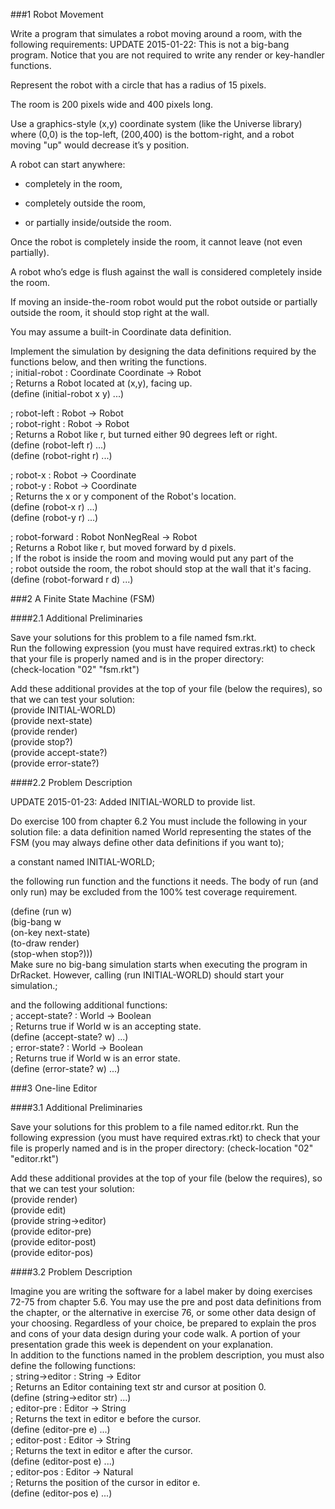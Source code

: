 ###1 Robot Movement

Write a program that simulates a robot moving around a room, with the following requirements:
UPDATE 2015-01-22: This is not a big-bang program. Notice that you are not required to write any render or key-handler functions.

  Represent the robot with a circle that has a radius of 15 pixels.

The room is 200 pixels wide and 400 pixels long.

Use a graphics-style (x,y) coordinate system (like the Universe library) where (0,0) is the top-left, (200,400) is the bottom-right, and a robot moving "up" would decrease it’s y position.

A robot can start anywhere:  

- completely in the room,

- completely outside the room,

- or partially inside/outside the room.

Once the robot is completely inside the room, it cannot leave (not even partially).

A robot who’s edge is flush against the wall is considered completely inside the room.

If moving an inside-the-room robot would put the robot outside or partially outside the room, it should stop right at the wall.

You may assume a built-in Coordinate data definition.

Implement the simulation by designing the data definitions required by the functions below, and then writing the functions.   
; initial-robot : Coordinate Coordinate -> Robot  
; Returns a Robot located at (x,y), facing up.   
(define (initial-robot x y) ...)
 
; robot-left : Robot -> Robot  
; robot-right : Robot -> Robot  
; Returns a Robot like r, but turned either 90 degrees left or right.  
(define (robot-left r) ...)  
(define (robot-right r) ...)  
 
; robot-x : Robot -> Coordinate  
; robot-y : Robot -> Coordinate  
; Returns the x or y component of the Robot's location.  
(define (robot-x r) ...)  
(define (robot-y r) ...)  
 
; robot-forward : Robot NonNegReal -> Robot  
; Returns a Robot like r, but moved forward by d pixels.  
; If the robot is inside the room and moving would put any part of the  
; robot outside the room, the robot should stop at the wall that it's facing.  
(define (robot-forward r d) ...)  

###2 A Finite State Machine (FSM)

####2.1 Additional Preliminaries

Save your solutions for this problem to a file named fsm.rkt.  
Run the following expression (you must have required extras.rkt) to check that your file is properly named and is in the proper directory:  
(check-location "02" "fsm.rkt")

Add these additional provides at the top of your file (below the requires), so that we can test your solution:  
(provide INITIAL-WORLD)  
(provide next-state)  
(provide render)  
(provide stop?)  
(provide accept-state?)  
(provide error-state?)  

####2.2 Problem Description

UPDATE 2015-01-23: Added INITIAL-WORLD to provide list.

Do exercise 100 from chapter 6.2
You must include the following in your solution file:
a data definition named World representing the states of the FSM (you may always define other data definitions if you want to);

a constant named INITIAL-WORLD;

the following run function and the functions it needs. The body of run (and only run) may be excluded from the 100% test coverage requirement.

(define (run w)  
  (big-bang w   
            (on-key next-state)  
            (to-draw render)  
            (stop-when stop?)))  
Make sure no big-bang simulation starts when executing the program in DrRacket. However, calling (run INITIAL-WORLD) should start your simulation.;

and the following additional functions:    
; accept-state? : World -> Boolean  
; Returns true if World w is an accepting state.  
(define (accept-state? w) ...)  
; error-state? : World -> Boolean  
; Returns true if World w is an error state.  
(define (error-state? w) ...)
  
###3 One-line Editor  

####3.1 Additional Preliminaries

Save your solutions for this problem to a file named editor.rkt.
Run the following expression (you must have required extras.rkt) to check that your file is properly named and is in the proper directory:
(check-location "02" "editor.rkt")

Add these additional provides at the top of your file (below the requires), so that we can test your solution:  
(provide render)  
(provide edit)  
(provide string->editor)  
(provide editor-pre)  
(provide editor-post)  
(provide editor-pos)  

####3.2 Problem Description

Imagine you are writing the software for a label maker by doing exercises 72-75 from chapter 5.6.
You may use the pre and post data definitions from the chapter, or the alternative in exercise 76, or some other data design of your choosing. Regardless of your choice, be prepared to explain the pros and cons of your data design during your code walk. A portion of your presentation grade this week is dependent on your explanation.  
In addition to the functions named in the problem description, you must also define the following functions:  
; string->editor : String -> Editor  
; Returns an Editor containing text str and cursor at position 0.  
(define (string->editor str) ...)  
; editor-pre : Editor -> String  
; Returns the text in editor e before the cursor.  
(define (editor-pre e) ...)  
; editor-post : Editor -> String  
; Returns the text in editor e after the cursor.  
(define (editor-post e) ...)  
; editor-pos : Editor -> Natural  
; Returns the position of the cursor in editor e.  
(define (editor-pos e) ...)  